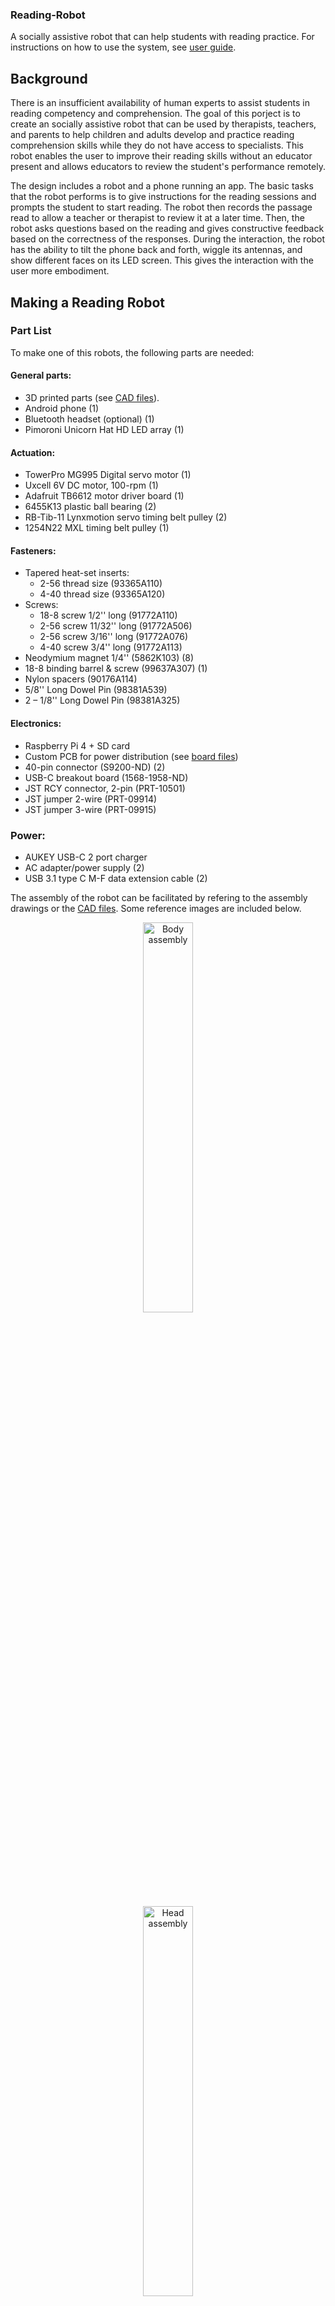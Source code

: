 ### Reading-Robot
A socially assistive robot that can help students with reading practice. For 
instructions on how to use the system, see [user guide](user_guide.md).

## Background

There is an insufficient availability of human experts to assist students in 
reading competency and comprehension. The goal of this porject is to create an 
socially assistive robot that can be used by therapists, teachers, and parents 
to help children and adults develop and practice reading comprehension skills 
while they do not have access to specialists. This robot enables the user to 
improve their reading skills without an educator present and allows educators to 
review the student's performance remotely. 

The design includes a robot and a phone running an app. The basic tasks that the
robot performs is to give instructions for the reading sessions and prompts the
student to start reading. The robot then records the passage read to allow a 
teacher or therapist to review it at a later time. Then, the robot asks 
questions based on the reading and gives constructive feedback based on the 
correctness of the responses. During the interaction, the robot has the ability
to tilt the phone back and forth, wiggle its antennas, and show different faces
on its LED screen. This gives the interaction with the user more embodiment.

## Making a Reading Robot

### Part List
To make one of this robots, the following parts are needed:

#### General parts:
- 3D printed parts (see [CAD files](src/hardware/cad/solidworks/)).
- Android phone (1)
- Bluetooth headset (optional) (1)
- Pimoroni Unicorn Hat HD LED array (1)					

#### Actuation:
- TowerPro MG995 Digital servo motor (1)				
- Uxcell 6V DC motor, 100-rpm (1)	
- Adafruit TB6612 motor driver board (1)					
- 6455K13 plastic ball bearing (2)					
- RB-Tib-11 Lynxmotion servo timing belt pulley (2)					
- 1254N22 MXL timing belt pulley (1)	

#### Fasteners:
- Tapered heat-set inserts:
  - 2-56 thread size (93365A110)			
  - 4-40 thread size (93365A120)
- Screws:
  - 18-8 screw 1/2'' long (91772A110)
  - 2-56 screw 11/32'' long (91772A506)
  - 2-56 screw 3/16'' long (91772A076)
  - 4-40 screw 3/4'' long (91772A113)			
- Neodymium magnet 1/4'' (5862K103) (8)
- 18-8 binding barrel & screw (99637A307) (1)
- Nylon spacers (90176A114)
- 5/8'' Long Dowel Pin (98381A539)					
- 2 – 1/8'' Long Dowel Pin (98381A325)					


#### Electronics:
- Raspberry Pi 4 + SD card
- Custom PCB for power distribution (see [board files](src/hardware/pcb/))
- 40-pin connector (S9200-ND) (2)
- USB-C breakout board (1568-1958-ND)
- JST RCY connector, 2-pin (PRT-10501)					
- JST jumper 2-wire (PRT-09914)					
- JST jumper 3-wire (PRT-09915)

### Power:
- AUKEY USB-C 2 port charger					
- AC adapter/power supply (2)					
- USB 3.1 type C M-F data extension cable (2)					

The assembly of the robot can be facilitated by refering to the assembly drawings
or the [CAD files](src/hardware/cad/solidworks/). Some reference images are 
included below.

<p align="center">
    <img src="https://github.com/jlunaing/Reading_Robot/blob/a0297223b0f796758bc3788b7378f4aecf31871a/img/ref_body.jpg" 
    width=40%    
    alt="Body assembly"/>
</p>

<p align="center">
    <img src="https://github.com/jlunaing/Reading_Robot/blob/a0297223b0f796758bc3788b7378f4aecf31871a/img/ref_head.jpg" 
    width=40%    
    alt="Head assembly"/>
</p>

### Code

See [source files](src/firmware/python/) for details.